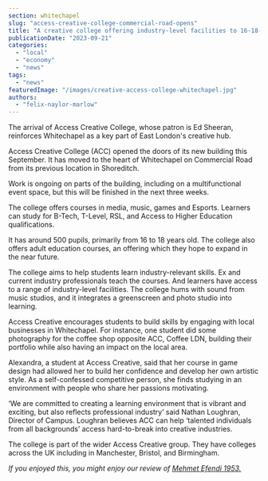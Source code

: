 ```yaml
---
section: whitechapel
slug: "access-creative-college-commercial-road-opens"
title: "A creative college offering industry-level facilities to 16-18-year-olds opens in Whitechapel"
publicationDate: "2023-09-21"
categories: 
  - "local"
  - "economy"
  - "news"
tags: 
  - "news"
featuredImage: "/images/creative-access-college-whitechapel.jpg"
authors: 
  - "felix-naylor-marlow"
---
```


The arrival of Access Creative College, whose patron is Ed Sheeran, reinforces Whitechapel as a key part of East London's creative hub.

Access Creative College (ACC) opened the doors of its new building this September. It has moved to the heart of Whitechapel on Commercial Road from its previous location in Shoreditch. 

Work is ongoing on parts of the building, including on a multifunctional event space, but this will be finished in the next three weeks.

The college offers courses in media, music, games and Esports. Learners can study for B-Tech, T-Level, RSL, and Access to Higher Education qualifications. 

It has around 500 pupils, primarily from 16 to 18 years old. The college also offers adult education courses, an offering which they hope to expand in the near future. 

The college aims to help students learn industry-relevant skills. Ex and current industry professionals teach the courses. And learners have access to a range of industry-level facilities. The college hums with sound from music studios, and it integrates a greenscreen and photo studio into learning.

Access Creative encourages students to build skills by engaging with local businesses in Whitechapel. For instance, one student did some photography for the coffee shop opposite ACC, Coffee LDN, building their portfolio while also having an impact on the local area. 

Alexandra, a student at Access Creative, said that her course in game design had allowed her to build her confidence and develop her own artistic style. As a self-confessed competitive person, she finds studying in an environment with people who share her passions motivating.

‘We are committed to creating a learning environment that is vibrant and exciting, but also reflects professional industry’ said Nathan Loughran, Director of Campus. Loughran believes ACC can help ‘talented individuals from all backgrounds’ access hard-to-break into creative industries. 

The college is part of the wider Access Creative group. They have colleges across the UK including in Manchester, Bristol, and Birmingham.

_If you enjoyed this, you might enjoy our review of [Mehmet Efendi 1953.](https://whitechapellondon.co.uk/mehmet-efendi-1953-turkish-tea-cake-baklava-shop-aldgate/)_
